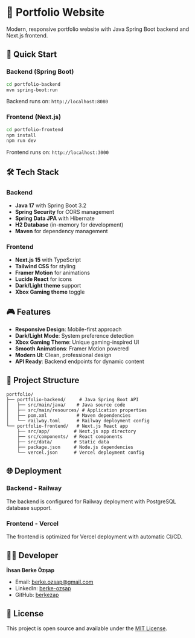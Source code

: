 # 🎯 Portfolio Website

Modern, responsive portfolio website with Java Spring Boot backend and Next.js frontend.

## 🚀 Quick Start

### Backend (Spring Boot)
```bash
cd portfolio-backend
mvn spring-boot:run
```
Backend runs on: `http://localhost:8080`

### Frontend (Next.js)
```bash
cd portfolio-frontend
npm install
npm run dev
```
Frontend runs on: `http://localhost:3000`

## 🛠️ Tech Stack

### Backend
- **Java 17** with Spring Boot 3.2
- **Spring Security** for CORS management
- **Spring Data JPA** with Hibernate
- **H2 Database** (in-memory for development)
- **Maven** for dependency management

### Frontend  
- **Next.js 15** with TypeScript
- **Tailwind CSS** for styling
- **Framer Motion** for animations
- **Lucide React** for icons
- **Dark/Light theme** support
- **Xbox Gaming theme** toggle

## 🎮 Features

- **Responsive Design**: Mobile-first approach
- **Dark/Light Mode**: System preference detection
- **Xbox Gaming Theme**: Unique gaming-inspired UI
- **Smooth Animations**: Framer Motion powered
- **Modern UI**: Clean, professional design
- **API Ready**: Backend endpoints for dynamic content

## 📁 Project Structure

```
portfolio/
├── portfolio-backend/     # Java Spring Boot API
│   ├── src/main/java/    # Java source code
│   ├── src/main/resources/ # Application properties
│   ├── pom.xml           # Maven dependencies
│   └── railway.toml      # Railway deployment config
└── portfolio-frontend/   # Next.js React app
    ├── src/app/         # Next.js app directory
    ├── src/components/  # React components
    ├── src/data/        # Static data
    ├── package.json     # Node.js dependencies
    └── vercel.json      # Vercel deployment config
```

## 🌐 Deployment

### Backend - Railway
The backend is configured for Railway deployment with PostgreSQL database support.

### Frontend - Vercel  
The frontend is optimized for Vercel deployment with automatic CI/CD.

## 👨‍💻 Developer

**İhsan Berke Özşap**
- Email: berke.ozsap@gmail.com
- LinkedIn: [berke-ozsap](https://linkedin.com/in/berke-ozsap)
- GitHub: [berkezap](https://github.com/berkezap)

## 📝 License

This project is open source and available under the [MIT License](LICENSE). 